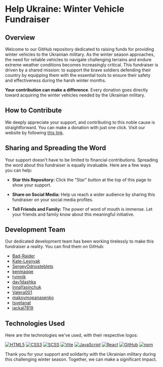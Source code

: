 # Help Ukraine: Winter Vehicle Fundraiser

## Overview

Welcome to our GitHub repository dedicated to raising funds for providing winter vehicles to the Ukrainian military. As the winter season approaches, the need for reliable vehicles to navigate challenging terrains and endure extreme weather conditions becomes increasingly critical. This fundraiser is driven by a shared mission: to support the brave soldiers defending their country by equipping them with the essential tools to ensure their safety and effectiveness during the harsh winter months.

**Your contribution can make a difference**. Every donation goes directly toward acquiring the winter vehicles needed by the Ukrainian military.

## How to Contribute

We deeply appreciate your support, and contributing to this noble cause is straightforward. You can make a donation with just one click. Visit our website by following [this link](https://baza-trainee.github.io/winter-vechicles-landing-page/).

## Sharing and Spreading the Word

Your support doesn't have to be limited to financial contributions. Spreading the word about this fundraiser is equally invaluable. Here are a few ways you can help:

- **Star this Repository:** Click the "Star" button at the top of this page to show your support.

- **Share on Social Media:** Help us reach a wider audience by sharing this fundraiser on your social media profiles.

- **Tell Friends and Family:** The power of word of mouth is immense. Let your friends and family know about this meaningful initiative.

## Development Team

Our dedicated development team has been working tirelessly to make this fundraiser a reality. You can find them on GitHub:

- [Bad-Raider](https://github.com/Bad-Raider)
- [Kate-Lesnyak](https://github.com/Kate-Lesnyak)
- [SergeyOdnosteblets](https://github.com/SergeyOdnosteblets)
- [kenmaqqe](https://github.com/kenmaqqe)
- [tymnik](https://github.com/tymnik)
- [dav1dashka](https://github.com/dav1dashka)
- [InnaYasinchuk](https://github.com/InnaYasinchuk)
- [Valera001](https://github.com/Valera001)
- [maksymopanasenko](https://github.com/maksymopanasenko)
- [tsvetanat](https://github.com/tsvetanat)
- [jackal7819](https://github.com/jackal7819)

## Technologies Used

Here are the technologies we've used, with their respective logos:

[![HTML5](https://img.shields.io/badge/html5-%23E34F26.svg?style=for-the-badge&logo=html5&logoColor=white)](https://your-link)
[![CSS3](https://img.shields.io/badge/css3-%231572B6.svg?style=for-the-badge&logo=css3&logoColor=white)](https://your-link)
[![SCSS](https://img.shields.io/badge/scss-%23CC6699.svg?style=for-the-badge&logo=sass&logoColor=white)](https://your-link)
[![Vite](https://img.shields.io/badge/vite-%23646CFF.svg?style=for-the-badge&logo=vite&logoColor=white)](https://your-link)
[![JavaScript](https://img.shields.io/badge/javascript-%23323330.svg?style=for-the-badge&logo=javascript&logoColor=%23F7DF1E)](https://your-link)
[![React](https://img.shields.io/badge/react-%2320232a.svg?style=for-the-badge&logo=react&logoColor=%2361DAFB)](https://your-link)
[![GitHub](https://img.shields.io/badge/github-%23121011.svg?style=for-the-badge&logo=github&logoColor=white)](https://your-link)
[![npm](https://img.shields.io/badge/npm-%23CB3837.svg?style=for-the-badge&logo=npm&logoColor=white)](https://your-link)

Thank you for your support and solidarity with the Ukrainian military during this challenging winter season. Together, we can make a significant impact.


